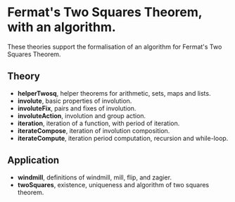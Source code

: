
# Fermat's Two Squares Theorem, with an algorithm.

These theories support the formalisation of an algorithm for Fermat's Two Squares Theorem.

## Theory
* __helperTwosq__, helper theorems for arithmetic, sets, maps and lists.
* __involute__, basic properties of involution.
* __involuteFix__, pairs and fixes of involution.
* __involuteAction__, involution and group action.
* __iteration__, iteration of a function, with period of iteration.
* __iterateCompose__, iteration of involution composition.
* __iterateCompute__, iteration period computation, recursion and while-loop.

## Application
* __windmill__, definitions of windmill, mill, flip, and zagier.
* __twoSquares__, existence, uniqueness and algorithm of two squares theorem.
